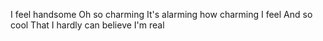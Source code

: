 I feel handsome
Oh so charming
It's alarming how charming I feel
And so cool
That I hardly can believe I'm real